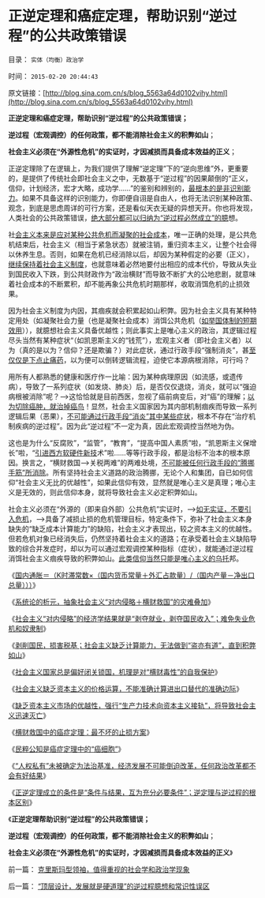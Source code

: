 # 正逆定理和癌症定理，帮助识别“逆过程”的公共政策错误

目录： `实体（均衡）政治学` 

时间： `2015-02-20 20:44:43` 

原文链接：[http://blog.sina.com.cn/s/blog_5563a64d0102vihy.html](http://blog.sina.com.cn/s/blog_5563a64d0102vihy.html)

**正逆定理和癌症定理，帮助识别“逆过程”的公共政策错误；**

**逆过程（宏观调控）的任何政策，都不能消除社会主义的积弊如山**；

**社会主义必须在“外源性危机”的实证时，才因减损而具备成本效益的正义**；

正逆定理除了在逻辑上，为我们提供了理解“逆定理”下的“逆向思维”外，更重要的，是提供了传统社会即社会主义之中，无数基于“逆过程”的因果颠倒的“正义，信仰，计划经济，宏才大略，成功学……”的鉴别和辨别的，[最根本的是非识别能力](../../../2015/2/17/正逆定理，逆定理与逆过程的区别，宏观调控的伪科学性.md)。如果不具备这样的识别能力，你即便自诩是自由人，也将无法识别某种政策、观念，到底是思虑周详的可行方案，还是看似天衣无疑的异想天开。你也将发现，人类社会的公共政策错误，[绝大部分都可以归纳为“逆过程必然成立”的臆](../../../2015/2/16/“顶层设计，发展就是硬道理”的逆过程臆想和常识性误区.md)想。

社[会主义本来是应对某种公共危机而凝聚的社会成本](../../../2015/2/14/社会主义仅仅是资本主义运营中的交易成本.md)，唯一正确的处理，是公共危机结束后，社会主义（相当于紧急状态）就被注销，重归资本主义，让整个社会得以休养生息。否则，如果在危机已经消除以后，却因为某种假定的必要（正义），[继续保持着社会主义制度](../../../2015/1/16/人类社会的失败机制,进步分子的最根本误区.md)，也就意味着必然地要付出相应的成本代价，导致从失业到国民收入下跌，到公共财政作为“政治横财”而导致不断扩大的公地悲剧，就意味着社会成本的不断累积，却不能再象公共危机时期那样，收取消饵危机的止损效果。

因为社会主义制度为内因，其痼疾就会积累起如山积弊。因为社会主义具有某种特定用处（如凝聚社会力量（也是凝聚社会成本）消饵公共危机（[如举国体制的短期效用](../../../2014/9/3/中国还在为惨败于甲午，举国叫好“再来一次”.md)）），就臆想社会主义具备优越性；则此事实上是唯心主义的政治，其逻辑过程尽头当然有某种症状“（如凯恩斯主义的“钱荒”），宏观主义者（即社会主义者）以为（真的是以为？信仰？还是欺骗？）对此症状，通过行政手段“强制消炎”，甚[至仅仅是下点止痛药](../../../2012/2/15/社会保障的背书，极可能就是奴隶制;.md)，以为便可以倒转逻辑流程，迫使它本源病根消除，可行吗？

用所有人都熟悉的健康和医疗作一比喻：因为某种病理原因（如流感，或遗传病），导致了一系列症状（如发烧、肺炎）后，是否仅仅退烧，消炎，就可以“强迫病根被消除”呢？——>这恰恰就是目前西医，忽视了癌前病变后，对“癌”的理解；[以为切除癌肿，就治掉癌鸟](../../../2010/7/11/癌症未必是魔；中西医都不能“治癌”.md)！显然，社会主义国家因为其内部机制痼疾而导致一系列逻辑后果（恶果），[不可能通过行政手段“消炎”其中某些症状](../../../2015/1/13/公有制积弊如山的永恒绝境，和绝处逢生的出路.md)，根本不存在“治疗机制疾病的逆过程”。因为此“逆过程”不一定为真，因此宏观调控当然地为伪。

这也是为什么“反腐败”，“监管”，“教育”，“提高中国人素质”啦，“凯恩斯主义保增长”啦，“[引进西方软硬件新技](../../../2009/2/17/外汇储备买不来先进技术.md)术”啦……等等行政手段，都是治标不治本的根本原因。换言之，“横财救国——>关税两难”的两难处境，[不可能被任何行政手段的“腾挪手筋”所消除](../../../2013/12/7/哥德尔定理对“复杂手筋可行性”的客观限定.md)。所有坚持社会主义道路的政治腾挪，无论个人和集团，自已如何信仰“社会主义无比的优越性”，如果此信仰有效，显然就是唯心主义是真理；唯心主义是无效的，则此信仰本身，就将导致社会主义必定积弊如山。

社会主义必须在“外源的（即来自外部）公共危机”实证时，——>[如无实证，不要引入危机](../../../2010/4/14/宗教总是社会意义的，迷信是个人意义的.md)，——>具备了减损止损的危机管理目标，特定条件下，弥补了社会主义本身缺失的“缺乏成本计算能力”的缺陷，社会主义才表现出，较之资本主义的优越性。但若危机对象已经消失后，仍然坚持着社会主义的道路；在承受着社会主义缺陷导致的综合并发症时，却以为可以通过宏观调控某种指标（症状），就能通过逆过程消饵社会主义痼疾导致的积弊如山。[此类信仰当然只能是唯心主义的乌托](../../../2015/2/18/科学逻辑上，理解社会主义的反人类性质，及基督教的愚昧信仰.md)邦。

《[国内通胀＝（K时滞常数×（国内货币常量＋外汇占款量）/（国内产量－净出口总量）））](../../../2015/1/25/压榨国民掠取民脂民膏，“社会主义横财”的双重毒性；.md)》

《[系统论的析元，抽象社会主义“对内侵略＋横财救国”的灾难叠加](../../../2015/1/27/系统论的析元，抽象社会主义“对内侵略＋横财救国”的灾难叠加；.md)》

《[社会主义“对内侵略”的经济学结果就是“剥夺就业，剥夺国民收入”；难免失业危机和奴隶制](../../../2015/1/29/“对内侵略”的经济学结果就是“剥夺就业，剥夺国民收入”.md)》

《[剥削国民，损害税基；社会主义缺乏计算能力，无法做到“盗亦有道”，直到积弊如山](../../../2015/1/31/剥削国民，损害税基；在经济学上不合算，政治上低效而残暴.md)》

《[社会主义国家总是偏好闭关锁国，机理是对“横财毒性”的自我保护](../../../2015/2/2/南美解放运动最关键的战役，圣马丁的迈普胜利.md)》

《[社会主义缺乏资本主义的价格运算，不能准确计算进出口替代的准确边际](../../../2015/2/4/关税的机理，揭示社会主义在技术上进退两难；保守落后的合理性.md)》

《[缺乏资本主义市场的优越性，强行“生产力技术向资本主义接轨”，将导致社会主义迅速灭亡](../../../2015/2/5/社会主义不接受返祖，就只能自取灭亡；落后的社会主义才能生存；.md)》

《[横财救国中的癌症定理：最不坏的止损方案](../../../2015/2/13/横财救国中的癌症定理：社会主义最不坏的止损法则.md)》

《[民粹公知是癌症定理中的“癌细胞”](../../../2015/2/14/公知是癌症定理中的“癌细胞”，通往奴役之路上的民粹斗士.md)》

《[“人权私有”未被确定为法治基准，经济发展不可能倒迫改革，任何政治改革都不会有好结果](../../../2015/2/16/“顶层设计，发展就是硬道理”的逆过程臆想和常识性误区.md)》

《[正逆定理成立的条件是“条件与结果，互为充分必要条件”；逆定理与逆过程的根本区别](../../../2015/2/17/正逆定理，逆定理与逆过程的区别，宏观调控的伪科学性.md)》

《**正逆定理帮助识别“逆过程”的公共政策错误；**

**逆过程（宏观调控）的任何政策，都不能消除社会主义的积弊如山**；

**社会主义必须在“外源性危机”的实证时，才因减损而具备成本效益的正义**》

前一篇： [克里斯玛型领袖，值得重视的社会学和政治学现象](../../../2015/2/20/克里斯玛型领袖，值得重视的社会学和政治学现象.md)

后一篇： [“顶层设计，发展就是硬道理”的逆过程臆想和常识性误区](../../../2015/2/16/“顶层设计，发展就是硬道理”的逆过程臆想和常识性误区.md)

